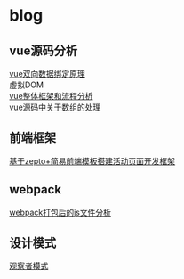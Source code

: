 # blog
## vue源码分析
[vue双向数据绑定原理](https://github.com/jackfxq/vue-source/issues/2) <br>
虚拟DOM <br>
[vue整体框架和流程分析](https://github.com/jackfxq/vue-source/issues/1) <br>
[vue源码中关于数组的处理](https://github.com/jackfxq/vue-source/issues/6) <br>
## 前端框架
[基于zepto+简易前端模板搭建活动页面开发框架](https://github.com/jackfxq/vue-source/issues/4) <br>
## webpack
[webpack打包后的js文件分析](https://github.com/jackfxq/vue-source/issues/5) <br>
## 设计模式
[观察者模式](https://github.com/jackfxq/vue-source/issues/7) <br>
